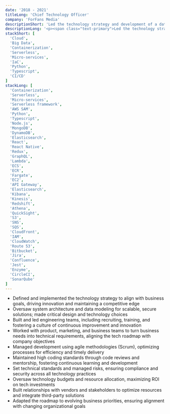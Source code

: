 ```yaml
---
date: '2018 - 2021'
titleLong: 'Chief Technology Officer'
company: 'ForFans Media'
descriptionShort: 'Led the technology strategy and development of a data-driven platform and built a high-performing team to deliver a scalable solution for content analysis and personalized strategies'
descriptionLong: '<p><span class="text-primary">Led the technology strategy</span> and <span class="text-primary">end-to-end development</span> of a <span class="text-primary">data-driven platform</span> from the ground up, designed to categorize and analyze content creators through <span class="text-primary">advanced analytics</span>. <span class="text-primary">Architected the design</span> and successfully <span class="text-primary">built</span> a high-performing <span class="text-primary">team</span>, delivering a <span class="text-primary">scalable solution</span> that enhanced decision-making and personalized content strategies</p>'
stackShort: [
  'Cloud',
  'Big Data',
  'Containerization',
  'Serverless',
  'Micro-services',
  'IaC',
  'Python',
  'Typescript',
  'CI/CD'
]
stackLong: [
  'Containerization',
  'Serverless',
  'Micro-services',
  'Serverless framework',
  'AWS SAM',
  'Python',
  'Typescript',
  'Node.js',
  'MongoDB',
  'DynamoDB',
  'Elasticsearch',
  'React',
  'React Native',
  'Redux',
  'GraphQL',
  'Lambda',
  'ECS',
  'ECR',
  'Fargate',
  'EC2',
  'API Gateway',
  'Elasticsearch',
  'Kibana',
  'Kinesis',
  'Redshift',
  'Athena',
  'QuickSight',
  'S3',
  'SNS',
  'SQS',
  'CloudFront',
  'IAM',
  'CloudWatch',
  'Route 53',
  'Bitbucket',
  'Jira',
  'Confluence',
  'Jest',
  'Enzyme',
  'CircleCI',
  'SonarQube'
]
---
```

<p>
  <ul>
    <li><span class="text-primary">Defined and implemented the technology strategy</span> to align with business goals, driving innovation and maintaining a competitive edge</li>
    <li><span class="text-primary">Oversaw system architecture</span> and <span class="text-primary">data modeling</span> for <span class="text-primary">scalable</span>, <span class="text-primary">secure</span> solutions; made critical design and technology choices</li>
    <li><span class="text-primary">Built and led engineering teams</span>, including recruiting, training, and fostering a culture of continuous improvement and innovation</li>
    <li>Worked with product, marketing, and business teams to <span class="text-primary">turn business needs into technical requirements</span>, aligning the tech roadmap with company objectives</li>
    <li><span class="text-primary">Managed development</span> using agile methodologies (Scrum), optimizing processes for efficiency and timely delivery</li>
    <li><span class="text-primary">Maintained high coding standards</span> through code reviews and mentorship, fostering continuous learning and development</li>
    <li>Set technical standards and managed risks, ensuring <span class="text-primary">compliance</span> and <span class="text-primary">security</span> across all technology practices</li>
    <li>Oversaw technology <span class="text-primary">budgets</span> and <span class="text-primary">resource allocation</span>, maximizing ROI on tech investments</li>
    <li>Built <span class="text-primary">relationships</span> with <span class="text-primary">vendors</span> and <span class="text-primary">stakeholders</span> to optimize resources and integrate third-party solutions</li>
    <li>Adapted the <span class="text-primary">roadmap</span> to <span class="text-primary">evolving business priorities</span>, ensuring alignment with changing organizational goals</li>
  </ul>
</p>